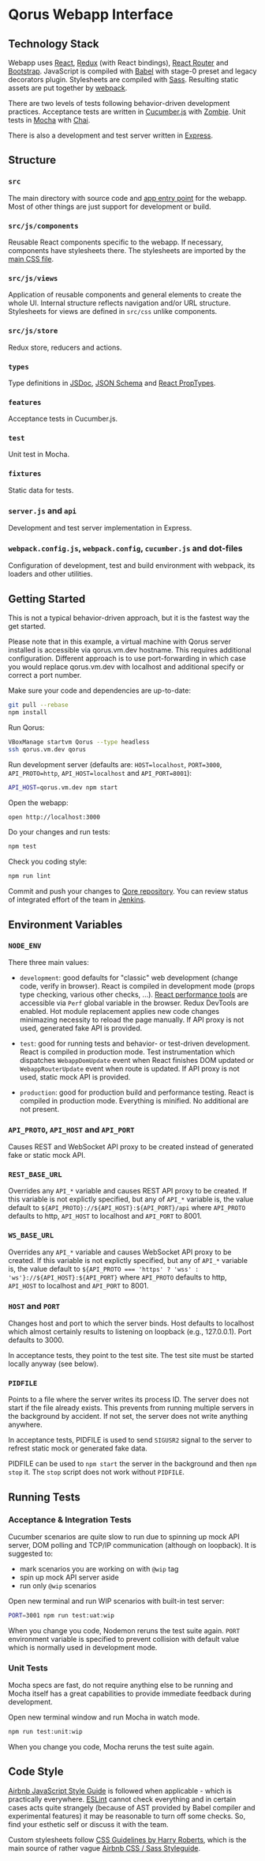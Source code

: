 # Qorus Webapp Interface

## Technology Stack

Webapp uses [React](https://facebook.github.io/react/),
[Redux](http://redux.js.org) (with React bindings),
[React Router](https://www.npmjs.com/package/react-router) and
[Bootstrap](http://getbootstrap.com). JavaScript is compiled with
[Babel](http://babeljs.io) with stage-0 preset and legacy decorators
plugin. Stylesheets are compiled with
[Sass](http://sass-lang.com). Resulting static assets are put together
by [webpack](http://webpack.github.io).

There are two levels of tests following behavior-driven development
practices. Acceptance tests are written in
[Cucumber.js](https://cucumber.io/docs/reference/javascript) with
[Zombie](http://zombie.js.org). Unit tests in
[Mocha](http://mochajs.org) with [Chai](http://chaijs.com).

There is also a development and test server written in
[Express](http://expressjs.com).


## Structure

### `src`

The main directory with source code and
[app entry point](src/index.jsx) for the webapp. Most of other things
are just support for development or build.

### `src/js/components`

Reusable React components specific to the webapp. If necessary,
components have stylesheets there. The stylesheets are imported by the
[main CSS file](src/css/app.scss).

### `src/js/views`

Application of reusable components and general elements to create the
whole UI. Internal structure reflects navigation and/or URL
structure. Stylesheets for views are defined in `src/css` unlike
components.

### `src/js/store`

Redux store, reducers and actions.

### `types`

Type definitions in [JSDoc](http://usejsdoc.org),
[JSON Schema](http://json-schema.org) and
[React PropTypes](http://facebook.github.io/react/docs/reusable-components.html#prop-validation).

### `features`

Acceptance tests in Cucumber.js.

### `test`

Unit test in Mocha.

### `fixtures`

Static data for tests.

### `server.js` and `api`

Development and test server implementation in Express.

### `webpack.config.js`, `webpack.config`, `cucumber.js` and dot-files

Configuration of development, test and build environment with webpack,
its loaders and other utilities.


## Getting Started

This is not a typical behavior-driven approach, but it is the fastest
way the get started.

Please note that in this example, a virtual machine with Qorus server
installed is accessible via qorus.vm.dev hostname. This requires
additional configuration. Different approach is to use port-forwarding
in which case you would replace qorus.vm.dev with localhost and
additional specify or correct a port number.

Make sure your code and dependencies are up-to-date:

```bash
git pull --rebase
npm install
```

Run Qorus:

```bash
VBoxManage startvm Qorus --type headless
ssh qorus.vm.dev qorus
```

Run development server (defaults are: `HOST=localhost`, `PORT=3000`,
`API_PROTO=http`, `API_HOST=localhost` and `API_PORT=8001`):

```bash
API_HOST=qorus.vm.dev npm start
```

Open the webapp:

```bash
open http://localhost:3000
```

Do your changes and run tests:

```bash
npm test
```

Check you coding style:

```bash
npm run lint
```

Commit and push your changes to
[Qore repository](https://git.qoretechnologies.com/ui/qorus-webapp). You
can review status of integrated effort of the team in
[Jenkins](https://hq.qoretechnologies.com/jenkins/job/qorus-webapp-react/).


## Environment Variables

### `NODE_ENV`

There three main values:

- `development`: good defaults for "classic" web development (change
  code, verify in browser). React is compiled in development mode
  (props type checking, various other checks,
  ...). [React performance tools](http://facebook.github.io/react/docs/perf.html)
  are accessible via `Perf` global variable in the browser. Redux
  DevTools are enabled. Hot module replacement applies new code
  changes minimazing necessity to reload the page manually. If API
  proxy is not used, generated fake API is provided.

- `test`: good for running tests and behavior- or test-driven
  development. React is compiled in production mode. Test
  instrumentation which dispatches `WebappDomUpdate` event when React
  finishes DOM updated or `WebappRouterUpdate` event when route is
  updated. If API proxy is not used, static mock API is provided.

- `production`: good for production build and performance
  testing. React is compiled in production mode. Everything is
  minified. No additional are not present.

### `API_PROTO`, `API_HOST` and `API_PORT`

Causes REST and WebSocket API proxy to be created instead of generated
fake or static mock API.

### `REST_BASE_URL`

Overrides any `API_*` variable and causes REST API proxy to be
created. If this variable is not explictly specified, but any of
`API_*` variable is, the value default to
`${API_PROTO}://${API_HOST}:${API_PORT}/api` where `API_PROTO`
defaults to http, `API_HOST` to localhost and `API_PORT` to 8001.

### `WS_BASE_URL`

Overrides any `API_*` variable and causes WebSocket API proxy to be
created. If this variable is not explictly specified, but any of
`API_*` variable is, the value default to `${API_PROTO === 'https' ?
'wss' : 'ws'}://${API_HOST}:${API_PORT}` where `API_PROTO` defaults to
http, `API_HOST` to localhost and `API_PORT` to 8001.

### `HOST` and `PORT`

Changes host and port to which the server binds. Host defaults to
localhost which almost certainly results to listening on loopback
(e.g., 127.0.0.1). Port defaults to 3000.

In acceptance tests, they point to the test site. The test site must
be started locally anyway (see below).

### `PIDFILE`

Points to a file where the server writes its process ID. The server
does not start if the file already exists. This prevents from running
multiple servers in the background by accident. If not set, the server
does not write anything anywhere.

In acceptance tests, PIDFILE is used to send `SIGUSR2` signal to the
server to refrest static mock or generated fake data.

PIDFILE can be used to `npm start` the server in the background and
then `npm stop` it. The `stop` script does not work without `PIDFILE`.


## Running Tests

### Acceptance & Integration Tests

Cucumber scenarios are quite slow to run due to spinning up mock API
server, DOM polling and TCP/IP communication (although on
loopback). It is suggested to:

- mark scenarios you are working on with `@wip` tag
- spin up mock API server aside
- run only `@wip` scenarios

Open new terminal and run WIP scenarios with built-in test server:

```bash
PORT=3001 npm run test:uat:wip
```

When you change you code, Nodemon reruns the test suite again. `PORT`
environment variable is specified to prevent collision with default
value which is normally used in development mode.

### Unit Tests

Mocha specs are fast, do not require anything else to be running and
Mocha itself has a great capabilities to provide immediate feedback
during development.

Open new terminal window and run Mocha in watch mode.

```bash
npm run test:unit:wip
```

When you change you code, Mocha reruns the test suite again.


## Code Style

[Airbnb JavaScript Style Guide](https://github.com/airbnb/javascript)
is followed when applicable - which is practically
everywhere. [ESLint](http://eslint.org) cannot check everything and in
certain cases acts quite strangely (because of AST provided by Babel
compiler and experimental features) it may be reasonable to turn off
some checks. So, find your esthetic self or discuss it with the team.

Custom stylesheets follow
[CSS Guidelines by Harry Roberts](http://cssguidelin.es), which is the
main source of rather vague
[Airbnb CSS / Sass Styleguide](https://github.com/airbnb/css).
